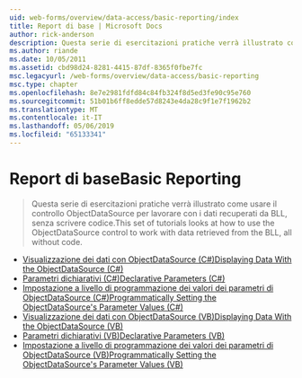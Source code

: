 ```yaml
---
uid: web-forms/overview/data-access/basic-reporting/index
title: Report di base | Microsoft Docs
author: rick-anderson
description: Questa serie di esercitazioni pratiche verrà illustrato come usare il controllo ObjectDataSource per lavorare con i dati recuperati da BLL, senza scrivere codice.
ms.author: riande
ms.date: 10/05/2011
ms.assetid: cbd98d24-8281-4415-87df-8365f0fbe7fc
msc.legacyurl: /web-forms/overview/data-access/basic-reporting
msc.type: chapter
ms.openlocfilehash: 8e7e2981fdfd84c84fb324f8d5ed3fe90c95e760
ms.sourcegitcommit: 51b01b6ff8edde57d8243e4da28c9f1e7f1962b2
ms.translationtype: MT
ms.contentlocale: it-IT
ms.lasthandoff: 05/06/2019
ms.locfileid: "65133341"
---
```

# <a name="basic-reporting"></a><span data-ttu-id="1728d-103">Report di base</span><span class="sxs-lookup"><span data-stu-id="1728d-103">Basic Reporting</span></span>

> <span data-ttu-id="1728d-104">Questa serie di esercitazioni pratiche verrà illustrato come usare il controllo ObjectDataSource per lavorare con i dati recuperati da BLL, senza scrivere codice.</span><span class="sxs-lookup"><span data-stu-id="1728d-104">This set of tutorials looks at how to use the ObjectDataSource control to work with data retrieved from the BLL, all without code.</span></span>

- [<span data-ttu-id="1728d-105">Visualizzazione dei dati con ObjectDataSource (C#)</span><span class="sxs-lookup"><span data-stu-id="1728d-105">Displaying Data With the ObjectDataSource (C#)</span></span>](displaying-data-with-the-objectdatasource-cs.md)
- [<span data-ttu-id="1728d-106">Parametri dichiarativi (C#)</span><span class="sxs-lookup"><span data-stu-id="1728d-106">Declarative Parameters (C#)</span></span>](declarative-parameters-cs.md)
- [<span data-ttu-id="1728d-107">Impostazione a livello di programmazione dei valori dei parametri di ObjectDataSource (C#)</span><span class="sxs-lookup"><span data-stu-id="1728d-107">Programmatically Setting the ObjectDataSource's Parameter Values (C#)</span></span>](programmatically-setting-the-objectdatasource-s-parameter-values-cs.md)
- [<span data-ttu-id="1728d-108">Visualizzazione dei dati con ObjectDataSource (VB)</span><span class="sxs-lookup"><span data-stu-id="1728d-108">Displaying Data With the ObjectDataSource (VB)</span></span>](displaying-data-with-the-objectdatasource-vb.md)
- [<span data-ttu-id="1728d-109">Parametri dichiarativi (VB)</span><span class="sxs-lookup"><span data-stu-id="1728d-109">Declarative Parameters (VB)</span></span>](declarative-parameters-vb.md)
- [<span data-ttu-id="1728d-110">Impostazione a livello di programmazione dei valori dei parametri di ObjectDataSource (VB)</span><span class="sxs-lookup"><span data-stu-id="1728d-110">Programmatically Setting the ObjectDataSource's Parameter Values (VB)</span></span>](programmatically-setting-the-objectdatasource-s-parameter-values-vb.md)
